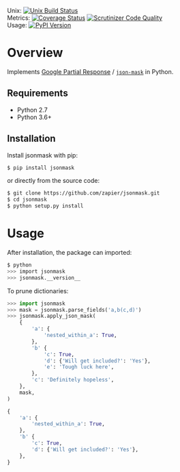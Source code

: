 Unix: [![Unix Build Status](https://img.shields.io/travis/zapier/jsonmask/master.svg)](https://travis-ci.org/zapier/jsonmask) <br>Metrics: [![Coverage Status](https://img.shields.io/coveralls/zapier/jsonmask/master.svg)](https://coveralls.io/r/zapier/jsonmask) [![Scrutinizer Code Quality](https://img.shields.io/scrutinizer/g/zapier/jsonmask.svg)](https://scrutinizer-ci.com/g/zapier/jsonmask/?branch=master)<br>Usage: [![PyPI Version](https://img.shields.io/pypi/v/jsonmask.svg)](https://pypi.org/project/jsonmask)

# Overview

Implements [Google Partial Response](https://developers.google.com/discovery/v1/performance#partial-response) / [`json-mask`](https://github.com/nemtsov/json-mask) in Python.

## Requirements

* Python 2.7
* Python 3.6+

## Installation

Install jsonmask with pip:

```sh
$ pip install jsonmask
```

or directly from the source code:

```sh
$ git clone https://github.com/zapier/jsonmask.git
$ cd jsonmask
$ python setup.py install
```

# Usage

After installation, the package can imported:

```sh
$ python
>>> import jsonmask
>>> jsonmask.__version__
```

To prune dictionaries:

```py
>>> import jsonmask
>>> mask = jsonmask.parse_fields('a,b(c,d)')
>>> jsonmask.apply_json_mask(
    {
        'a': {
            'nested_within_a': True,
        },
        'b' {
            'c': True,
            'd': {'Will get included?': 'Yes'},
            'e': 'Tough luck here',
        },
        'c': 'Definitely hopeless',
    },
    mask,
)

{
    'a': {
        'nested_within_a': True,
    },
    'b' {
        'c': True,
        'd': {'Will get included?': 'Yes'},
    },
}
```
